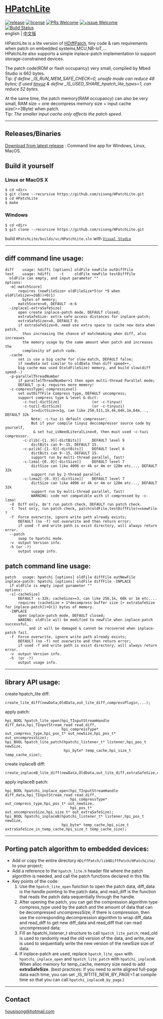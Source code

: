 # [HPatchLite](https://github.com/sisong/HPatchLite)
[![release](https://img.shields.io/badge/release-v1.0.1-blue.svg)](https://github.com/sisong/HPatchLite/releases) 
[![license](https://img.shields.io/badge/license-MIT-blue.svg)](https://github.com/sisong/HPatchLite/blob/main/LICENSE) 
[![PRs Welcome](https://img.shields.io/badge/PRs-welcome-blue.svg)](https://github.com/sisong/HPatchLite/pulls)
[![+issue Welcome](https://img.shields.io/github/issues-raw/sisong/HPatchLite?color=green&label=%2Bissue%20welcome)](https://github.com/sisong/HPatchLite/issues)   
[![Build Status](https://github.com/sisong/HPatchLite/workflows/ci/badge.svg?branch=main)](https://github.com/sisong/HPatchLite/actions?query=workflow%3Aci+branch%3Amain)   
 english | [中文版](README_cn.md)   

HPatchLite is a lite version of [HDiffPatch](https://github.com/sisong/HDiffPatch), tiny code & ram requirements when patch on embedded systems,MCU,NB-IoT,...   
HPatchLite also supports a simple inplace-patch implementation to support storage-constrained devices.   

The patch code(ROM or flash occupancy) very small, compiled by Mbed Studio is 662 bytes.    
Tip: *if define _IS_RUN_MEM_SAFE_CHECK=0, unsafe mode can reduce 48 bytes; 
if used [tinyuz](https://github.com/sisong/tinyuz) & define _IS_USED_SHARE_hpatch_lite_types=1, can reduce 52 bytes.*   
   
At the same time, the patch memory(RAM occupancy) can also be very small, 
RAM size = one decompress memory size + input cache size(>=3Byte) when patch.    
Tip: *The smaller input cache only affects the patch speed.*   

---
## Releases/Binaries
[Download from latest release](https://github.com/sisong/HPatchLite/releases) : Command line app for Windows, Linux, MacOS.     

## Build it yourself
### Linux or MacOS X ###
```
$ cd <dir>
$ git clone --recursive https://github.com/sisong/HPatchLite.git
$ cd HPatchLite
$ make
```

### Windows ###
```
$ cd <dir>
$ git clone --recursive https://github.com/sisong/HPatchLite.git
```
build `HPatchLite/builds/vc/HPatchLite.sln` with [`Visual Studio`](https://visualstudio.microsoft.com)   

---
## **diff** command line usage:  
```
diff    usage: hdiffi [options] oldFile newFile outDiffFile
test    usage: hdiffi    -t     oldFile newFile testDiffFile
  oldFile can empty, and input parameter ""
options:
  -m[-matchScore]
      requires (newFileSize+ oldFileSize*5(or *9 when oldFileSize>=2GB))+O(1)
        bytes of memory;
      matchScore>=0, DEFAULT -m-6
  -inplace[-extraSafeSize]
      open create inplace-patch mode, DEFAULT closed;
      extraSafeSize: extra safe access distances for inplace-patch;
      extraSafeSize>=0, DEFAULT 0;
      if extraSafeSize>0, need use extra space to cache new data when patch,
        thus increasing the chance of matchmaking when diff, also increases
        the memory usage by the same amount when patch and increases the
        complexity of patch code.
  -cache
      set is use a big cache for slow match, DEFAULT false;
      if newData not similar to oldData then diff speed++,
      big cache max used O(oldFileSize) memory, and build slow(diff speed--)
  -p-parallelThreadNumber
      if parallelThreadNumber>1 then open multi-thread Parallel mode;
      DEFAULT -p-4; requires more memory!
  -c-compressType[-compressLevel]
      set outDiffFile Compress type, DEFAULT uncompress;
      support compress type & level & dict:
        -c-tuz[-dictSize]               (or -c-tinyuz)
        -c-tuzi[-dictSize]              (or -c-tinyuzi)
            1<=dictSize<=1g, can like 250,511,1k,4k,64k,1m,64m..., DEFAULT 32k
            Note: -c-tuz is default compressor;
            But if your compile tinyuz deccompressor source code by yourself,
             & set tuz_isNeedLiteralLine=0, then must used -c-tuzi compressor.
        -c-zlib[-{1..9}[-dictBits]]     DEFAULT level 9
            dictBits can 9--15, DEFAULT 15.
        -c-pzlib[-{1..9}[-dictBits]]    DEFAULT level 6
            dictBits can 9--15, DEFAULT 15.
            support run by multi-thread parallel, fast!
        -c-lzma[-{0..9}[-dictSize]]     DEFAULT level 7
            dictSize can like 4096 or 4k or 4m or 128m etc..., DEFAULT 32k
            support run by 2-thread parallel.
        -c-lzma2[-{0..9}[-dictSize]]    DEFAULT level 7
            dictSize can like 4096 or 4k or 4m or 128m etc..., DEFAULT 32k
            support run by multi-thread parallel, fast!
            WARNING: code not compatible with it compressed by -c-lzma!
  -d  Diff only, do't run patch check, DEFAULT run patch check.
  -t  Test only, run patch check, patch(oldFile,testDiffFile)==newFile ?
  -f  Force overwrite, ignore write path already exists;
      DEFAULT (no -f) not overwrite and then return error;
      if used -f and write path is exist directory, will always return error.
  --patch
      swap to hpatchi mode.
  -v  output Version info.
  -h (or -?)
      output usage info.
```

## **patch** command line usage:  
```
patch   usage: hpatchi [options] oldFile diffFile outNewFile
inplace-patch: hpatchi [options] oldFile diffFile -INPLACE
  if oldFile is empty input parameter ""
options:
  -s[-cacheSize]
      DEFAULT -s-32k; cacheSize>=3, can like 256,1k, 60k or 1m etc....
      requires (cacheSize + 1*decompress buffer size [+ extraSafeSize for inplace-patch])+O(1) bytes of memory.
  -INPLACE
      open inplace-patch mode, DEFAULT closed;
      WANING: oldFile will be modified to newFile when inplace-patch successful,
           and it will be damaged & cannot be recovered when inplace-patch fail.
  -f  Force overwrite, ignore write path already exists;
      DEFAULT (no -f) not overwrite and then return error;
      if used -f and write path is exist directory, will always return error.
  -v  output Version info.
  -h  (or -?)
      output usage info.
```

---
## library API usage:
create hpatch_lite diff:
```
create_lite_diff(newData,OldData,out_lite_diff,compressPlugin,...);
```
apply patch:
```
hpi_BOOL hpatch_lite_open(hpi_TInputStreamHandle diff_data,hpi_TInputStream_read read_diff,
                          hpi_compressType* out_compress_type,hpi_pos_t* out_newSize,hpi_pos_t* out_uncompressSize);
hpi_BOOL hpatch_lite_patch(hpatchi_listener_t* listener,hpi_pos_t newSize,
                           hpi_byte* temp_cache,hpi_size_t temp_cache_size);
```
create inplaceB diff:
```
create_inplaceB_lite_diff(newData,OldData,out_lite_diff,extraSafeSize,compressPlugin,...);
```
apply inplaceB patch:
```
hpi_BOOL hpatchi_inplace_open(hpi_TInputStreamHandle diff_data,hpi_TInputStream_read read_diff,
                              hpi_compressType* out_compress_type,hpi_pos_t* out_newSize,
                              hpi_pos_t* out_uncompressSize,hpi_size_t* out_extraSafeSize);
hpi_BOOL hpatchi_inplaceB(hpatchi_listener_t* listener,hpi_pos_t newSize,
                          hpi_byte* temp_cache,hpi_size_t extraSafeSize_in_temp_cache,hpi_size_t temp_cache_size);
```

---
## Porting patch algorithm to embedded devices:
* Add or copy the entire directory `HDiffPatch/libHDiffPatch/HPatchLite/` to your project;
* Add a reference to the `hpatch_lite.h` header file where the patch algorithm is needed, and call the patch functions declared in this file.
* Key points of the code: 
  1. Use the `hpatch_lite_open` function to open the patch data, diff_data is the handle pointing to the patch data, and read_diff is the function that reads the patch data sequentially through the handle.
  1. After opening the patch, you can get the compression algorithm type compress_type used by the patch and the amount of data that can be decompressed uncompressSize; if there is compression, then use the corresponding decompression algorithm to wrap diff_data and read_diff to get new diff_data and read_diff that can read uncompressed data;
  1. Fill an hpatchi_listener_t structure to call `hpatch_lite_patch`; read_old is used to randomly read the old version of the data, and write_new is used to sequentially write the new version of the newSize size of data.
  1. If inplace-patch are used, replace `hpatch_lite_open` with `hpatchi_inplace_open` and `hpatch_lite_patch` with `hpatchi_inplaceB`. When alloc memory for temp_cache, memory size need to add **extraSafeSize**. 
  (best practices: If you need to write aligned full-page data each time, you can set _IS_WTITE_NEW_BY_PAGE=1 at compile time so that you can call `hpatchi_inplaceB_by_page`.)

---
## Contact
housisong@hotmail.com  